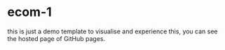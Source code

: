 # ecom-1
this is just a demo template to visualise and experience this, you can see the hosted page of GitHub pages.
